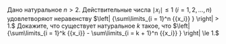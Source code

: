 Дано натуральное $n  >  2$. Действительные числа $\mid x_i \mid \leq 1$ ($i = 1, 2,  \ldots , n$) удовлетворяют неравенству $\left| {\sum\limits_{i = 1}^n {{x_i}} } \right|  >  1.$ Докажите, что существует натуральное $k$ такое, что $\left| {\sum\limits_{i = 1}^k {{x_i}}  - \sum\limits_{i = k + 1}^n {{x_i}} } \right| \le 1.$
